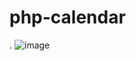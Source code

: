 # php-calendar
.
![image](https://user-images.githubusercontent.com/63847215/126135973-0729047b-6555-4878-8277-c6093e1a7492.png)
